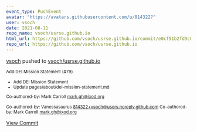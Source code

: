 ```yaml
---
event_type: PushEvent
avatar: "https://avatars.githubusercontent.com/u/814322?"
user: vsoch
date: 2021-08-11
repo_name: vsoch/usrse.github.io
html_url: https://github.com/vsoch/usrse.github.io/commit/e0cf51b2fd9c084c430b33f98e6e230c2ff33697
repo_url: https://github.com/vsoch/usrse.github.io
---
```


<a href='https://github.com/vsoch' target='_blank'>vsoch</a> pushed to <a href='https://github.com/vsoch/usrse.github.io' target='_blank'>vsoch/usrse.github.io</a>

<small>Add DEI Mission Statement (#79)

* Add DEI Mission Statement
* Update pages/about/dei-mission-statement.md

Co-authored-by: Mark Carroll <mark.gh@ixod.org>

Co-authored-by: Vanessasaurus <814322+vsoch@users.noreply.github.com>
Co-authored-by: Mark Carroll <mark.gh@ixod.org></small>

<a href='https://github.com/vsoch/usrse.github.io/commit/e0cf51b2fd9c084c430b33f98e6e230c2ff33697' target='_blank'>View Commit</a>